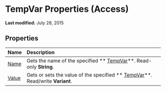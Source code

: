 
# TempVar Properties (Access)

 **Last modified:** July 28, 2015


## Properties



|**Name**|**Description**|
|:-----|:-----|
| [Name](ce0983ec-1f12-d60e-4bfd-3960b5c10316.md)|Gets the name of the specified  ** [TempVar](4a0429e6-bcfa-7a8b-7030-6e88c2f1a71d.md)**. Read-only  **String**.|
| [Value](3bb66c34-2975-451e-6634-c23977753cb5.md)|Gets or sets the value of the specified  ** [TempVar](4a0429e6-bcfa-7a8b-7030-6e88c2f1a71d.md)**. Read/write  **Variant**.|
